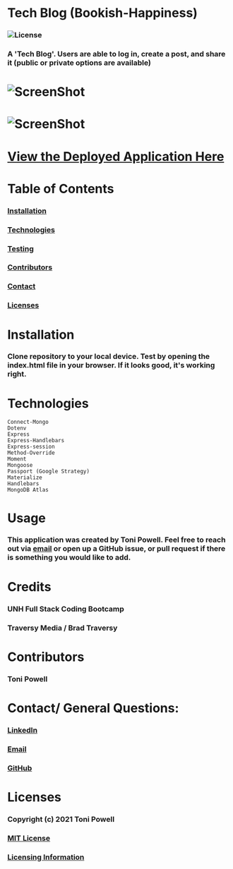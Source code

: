 # Tech Blog (Bookish-Happiness)
### ![License](https://img.shields.io/badge/License-MIT-brightgreen.svg)
### A 'Tech Blog'. Users are able to log in, create a post, and share it (public or private options are available)
# ![ScreenShot](https://user-images.githubusercontent.com/72999798/116146500-90de3700-a6ac-11eb-8f57-9890c35e8326.png)
# ![ScreenShot](https://user-images.githubusercontent.com/72999798/114102150-cd302b80-9894-11eb-869d-095e0bf26821.png)



# [View the Deployed Application Here](http://bookish-happiness.herokuapp.com/)

# Table of Contents
### [Installation](#Installation)
### [Technologies](#Technologies)
### [Testing](#Testing)
### [Contributors](#Contributors)
### [Contact](#Contact)
### [Licenses](#Licenses)


# Installation 
###  Clone repository to your local device. Test by opening the index.html file in your browser. If it looks good, it's working right. 

# Technologies
`Connect-Mongo`   
`Dotenv`   
`Express`   
`Express-Handlebars`     
`Express-session`   
`Method-Override`   
`Moment`   
`Mongoose`   
`Passport (Google Strategy)`   
`Materialize`   
`Handlebars`   
`MongoDB Atlas`  


# Usage
### This application was created by Toni Powell. Feel free to reach out via [email](tonipow3ll@gmail.com) or open up a GitHub issue, or pull request if there is something you would like to add. 

# Credits
### UNH Full Stack Coding Bootcamp
### Traversy Media / Brad Traversy

# Contributors
### Toni Powell


# Contact/ General Questions:
### [LinkedIn](www.linkedin.com/in/tonipowell13)
### [Email](tonipow3ll@gmail.com)
### [GitHub](tonipow3ll.github.io)

# Licenses
### Copyright (c) 2021 Toni Powell
### [MIT License](https://opensource.org/licenses/MIT)
### [Licensing Information](https://opensource.org/licenses/MIT)

